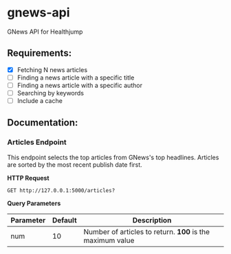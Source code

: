 # gnews-api
GNews API for Healthjump

## Requirements:
- [x] Fetching N news articles
- [ ] Finding a news article with a specific title
- [ ] Finding a news article with a specific author
- [ ] Searching by keywords
- [ ] Include a cache

## Documentation:
### Articles Endpoint
This endpoint selects the top articles from GNews's top headlines. Articles are sorted by the most recent publish date first.

**HTTP Request**
```
GET http://127.0.0.1:5000/articles?
```

**Query Parameters**

| **Parameter** | **Default** | **Description** |
| --- | --- | --- |
| num | 10 | Number of articles to return. **100** is the maximum value | 
